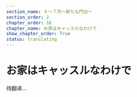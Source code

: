 ```yaml
---
section_name: ６～７月～新たな門出～
section_order: 2
chapter_order: 16
chapter_name: お家はキャッスルなわけで
show_chapter_order: True
status: translating
---
```


# お家はキャッスルなわけで
待翻译...
